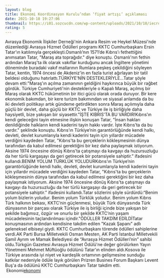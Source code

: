```yaml
--- 
layout: blog
title: Ekonomi Koordinasyon Kurulu’ndan ‘fiyat artışı’ açıklaması
date: 2021-10-18 19:27:06
thumbnail: https://i01.sozcucdn.com/wp-content/uploads/2021/10/18/iecrop/tl-shutter-1_16_9_1634585219-670x371.jpg
rating: 5
---
```

Avrasya Ekonomik İlişkiler Derneği'nin Ankara Resim ve Heykel Müzesi'nde düzenlediği Avrasya Hizmet Ödülleri programı KKTC Cumhurbaşkanı Ersin Tatar'ın katılımıyla gerçekleşti.Osmanlı’nın 1571’de Kıbrıs’ı fethettiğini anımsatan Tatar, "Maraş ata toprağıdır." diye konuştu. Osmanlı'nın fethin ardından Maraş'ta ilk olarak vakıflar kurduğunu ancak İngiltere yönetimi döneminde buradaki vakıf mallarının Rumlara peşkeş çekildiğini söyleyen Tatar, kentin, 1974 öncesi de Akdeniz'in en fazla turist ağırlayan bir tatil beldesi olduğunu hatırlattı.TÜRKİYE'NİN DESTEKLERİYLE...Tatar şöyle devam etti:"Maraş'ın açılma zamanının geldiğini haykırınca büyük bir rağbet gördük. Türkiye Cumhuriyeti'nin destekleriyle o Kapalı Maraş, açılmış bir Maraş olarak KKTC hükûmetinin bir itici gücü olarak orada duruyor. Bir kere ekonomik bakımdan, bir kere turizm bakımından ve siyasal anlamda da bu iki devletli politikayı artık gündeme getirdikten sonra Maraş açılımıyla daha güçlü bir devlet, daha güçlü bir KKTC ve Türkiye ile iş birliğiyle daha haysiyetli, bize yakışan bir siyasettir."İŞTE KIBRIS'TA BU VARDIR!Kıbrıs’ın kendi geleceğini tayin etmesine ilişkin konuşan Tatar, "İnsan hakları denildiğinde halkların kendi kaderini tayin hakkı vardır. İşte Kıbrıs’ta da bu vardır." şeklinde konuştu. Kıbrıs’ın Türkiye’nin garantörlüğünde kendi halkı, devleti, devlet kurumlarıyla kendi kaderini tayin için yıllardır mücadele verdiğini kaydeden Tatar, "Kıbrıs'ta bu gerçeklerin kökleşmesinin dünya tarafından da kabul edilmesi gerektiğini bir kez daha paylaşmak istiyorum. Aksine 1974 öncesine dönüş Kıbrıs’ta çatışmayı da kavgayı da huzursuzluğu da her türlü kargaşayı da geri getirecek bir potansiyele sahiptir.” ifadesini kullandı.BENİM YOLUM TÜRKLÜK YOLUDURKıbrıs’ın Türkiye’nin garantörlüğünde kendi halkı, devleti, devlet kurumlarıyla kendi kaderini tayin için yıllardır mücadele verdiğini kaydeden Tatar, "Kıbrıs'ta bu gerçeklerin kökleşmesinin dünya tarafından da kabul edilmesi gerektiğini bir kez daha paylaşmak istiyorum. Aksine 1974 öncesine dönüş Kıbrıs’ta çatışmayı da kavgayı da huzursuzluğu da her türlü kargaşayı da geri getirecek bir potansiyele sahiptir.” ifadesini kullandı.Tatar sözlerini şöyle sürdürdü:“Benim yolum bizlerin yoludur. Benim yolum Türklük yoludur. Benim yolum Kıbrıs Türk halkının bekası, KKTC’nin güçlenmesi, büyük Türk dünyasında Türk dünyasının bir parçası olarak Türkiye ile iş birliği içinde bize yakışan bir şekilde bağımsız, özgür ve onurlu bir şekilde KKTC’nin yaşam mücadelesinin taçlandırılması içindir."ÖDÜLLER TAKDİM EDİLDİTatar konuşmasının ardından kendisine takdim edilen "Kazak Şapanı" adlı geleneksel elbiseyi giydi. KKTC Cumhurbaşkanı törende ödülleri sahiplerine verdi.AK Parti Bursa Milletvekili Osman Mesten, AK Parti İstanbul Milletvekili Şamil Ayrım ve Mamak Belediyesi de “Avrasya Hizmet Ödülleri’nin” sahibi oldu.Türkgün Gazetesi Avrasya Hizmet Ödülü'ne değer görülürken Yayın Yönetmeni Mehmet Müftüoğlu ödülünü Tatar'ın elinden aldı.Kosova ile Türkiye arasında iyi niyet ve kardeşlik ortamının gelişmesine sunduğu katkılar nedeniyle ödüle layık görülen Prizren Busines Forum Başkanı Levent Buş'a da ödülünü KKTC Cumhurbaşkanı Tatar takdim etti. </br>&nbsp;Ekonomi<a href="Ekonomi">ekonomi</a>